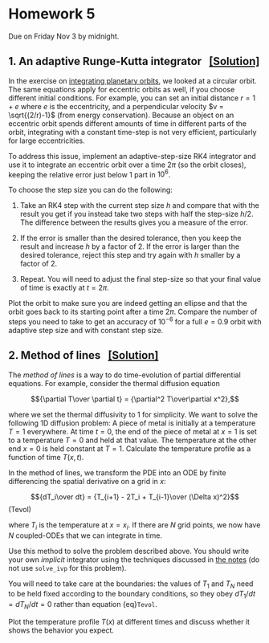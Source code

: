 # Homework 5

Due on Friday Nov 3 by midnight.

## 1. An adaptive Runge-Kutta integrator &nbsp;&nbsp;[[Solution]](https://andrewcumming.github.io/phys512/HW5_solutions.html#adaptive-runge-kutta-integration-of-orbits)

In the exercise on [integrating planetary orbits](https://andrewcumming.github.io/phys512/runge_kutta.html#runge-kutta), we looked at a circular orbit. The same equations apply for eccentric orbits as well, if you choose different initial conditions. For example, you can set an initial distance $r=1+e$ where $e$ is the eccentricity, and a perpendicular velocity $v = \sqrt{(2/r)-1}$ (from energy conservation). Because an object on an eccentric orbit spends different amounts of time in different parts of the orbit, integrating with a constant time-step is not very efficient, particularly for large eccentricities.

To address this issue, implement an adaptive-step-size RK4 integrator and use it to integrate an eccentric orbit over a time $2\pi$ (so the orbit closes), keeping the relative error just below 1 part in $10^6$.

To choose the step size you can do the following:

1. Take an RK4 step with the current step size $h$ and compare that with the result you get if you instead take two steps with half the step-size $h/2$. The difference between the results gives you a measure of the error.

2. If the error is smaller than the desired tolerance, then you keep the result and increase $h$ by a factor of 2. If the error is larger than the desired tolerance, reject this step and try again with $h$ smaller by a factor of 2.

3. Repeat. You will need to adjust the final step-size so that your final value of time is exactly at $t=2\pi$.

Plot the orbit to make sure you are indeed getting an ellipse and that the orbit goes back to its starting point after a time $2\pi$. Compare the number of steps you need to take to get an accuracy of $10^{-6}$ for a full $e=0.9$ orbit with adaptive step size and with constant step size.

## 2. Method of lines &nbsp;&nbsp;[[Solution]](https://andrewcumming.github.io/phys512/HW5_solutions.html#method-of-lines)

The *method of lines* is a way to do time-evolution of partial differential equations. For example, consider the thermal diffusion equation

$${\partial T\over \partial t} = {\partial^2 T\over\partial x^2},$$

where we set the thermal diffusivity to 1 for simplicity. We want to solve the following 1D diffusion problem: A piece of metal is initially at a temperature $T=1$ everywhere. At time $t=0$, the end of the piece of metal at $x=1$ is set to a temperature $T=0$ and held at that value. The temperature at the other end $x=0$ is held constant at $T=1$. Calculate the temperature profile as a function of time $T(x,t)$.

In the method of lines, we transform the PDE into an ODE by finite differencing the spatial derivative on a grid in $x$:

$${dT_i\over dt} = {T_{i+1} - 2T_i + T_{i-1}\over (\Delta x)^2}$$(Tevol)

where $T_i$ is the temperature at $x=x_i$. If there are $N$ grid points, we now have $N$ coupled-ODEs that we can integrate in time. 

Use this method to solve the problem described above. You should write your own *implicit* integrator using the techniques discussed in [the notes](https://andrewcumming.github.io/phys512/runge_kutta.html#implicit-methods-and-stiff-equations) (do not use `solve_ivp` for this problem).

You will need to take care at the boundaries: the values of $T_1$ and $T_N$ need to be held fixed according to the boundary conditions, so they obey $dT_1/dt=dT_N/dt=0$ rather than equation {eq}`Tevol`.

Plot the temperature profile $T(x)$ at different times and discuss whether it shows the behavior you expect.
